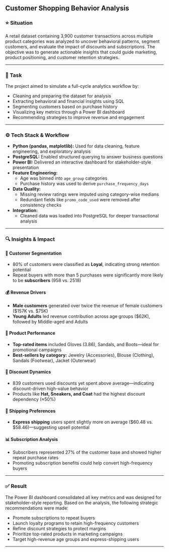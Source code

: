 
## Customer Shopping Behavior Analysis

### ⭐ Situation  
A retail dataset containing 3,900 customer transactions across multiple product categories was analyzed to uncover behavioral patterns, segment customers, and evaluate the impact of discounts and subscriptions. The objective was to generate actionable insights that could guide marketing, product positioning, and customer retention strategies.

---

### 🎯 Task  
The project aimed to simulate a full-cycle analytics workflow by:
- Cleaning and preparing the dataset for analysis  
- Extracting behavioral and financial insights using SQL  
- Segmenting customers based on purchase history  
- Visualizing key metrics through a Power BI dashboard  
- Recommending strategies to improve revenue and engagement

---

### ⚙️ Tech Stack & Workflow  
- **Python (pandas, matplotlib):** Used for data cleaning, feature engineering, and exploratory analysis  
- **PostgreSQL:** Enabled structured querying to answer business questions  
- **Power BI:** Delivered an interactive dashboard for stakeholder-style presentation  
- **Feature Engineering:**  
  - Age was binned into `age_group` categories  
  - Purchase history was used to derive `purchase_frequency_days`  
- **Data Quality:**  
  - Missing review ratings were imputed using category-wise medians  
  - Redundant fields like `promo_code_used` were removed after consistency checks  
- **Integration:**  
  - Cleaned data was loaded into PostgreSQL for deeper transactional analysis

---

### 🔍 Insights & Impact  

#### 🧠 Customer Segmentation  
- 80% of customers were classified as **Loyal**, indicating strong retention potential  
- Repeat buyers with more than 5 purchases were significantly more likely to be **subscribers** (958 vs. 2518)

#### 💰 Revenue Drivers  
- **Male customers** generated over twice the revenue of female customers ($157K vs. $75K)  
- **Young Adults** led revenue contribution across age groups ($62K), followed by Middle-aged and Adults

#### 🎯 Product Performance  
- **Top-rated items** included Gloves (3.86), Sandals, and Boots—ideal for promotional campaigns  
- **Best-sellers by category:** Jewelry (Accessories), Blouse (Clothing), Sandals (Footwear), Jacket (Outerwear)

#### 🎁 Discount Dynamics  
- 839 customers used discounts yet spent above average—indicating discount-driven high-value behavior  
- Products like **Hat, Sneakers, and Coat** had the highest discount dependency (≈50%)

#### 🚚 Shipping Preferences  
- **Express shipping** users spent slightly more on average ($60.48 vs. $58.46)—suggesting upsell potential

#### 📊 Subscription Analysis  
- Subscribers represented 27% of the customer base and showed higher repeat purchase rates  
- Promoting subscription benefits could help convert high-frequency buyers

---

### ✅ Result  
The Power BI dashboard consolidated all key metrics and was designed for stakeholder-style reporting. Based on the analysis, the following strategic recommendations were made:

- Promote subscriptions to repeat buyers  
- Launch loyalty programs to retain high-frequency customers  
- Refine discount strategies to protect margins  
- Prioritize top-rated products in marketing campaigns  
- Target high-revenue age groups and express-shipping users  

---

